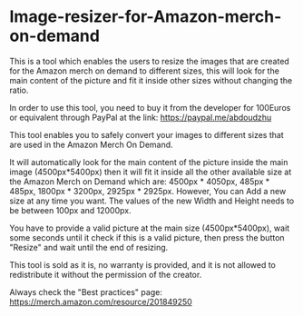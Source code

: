 # Image-resizer-for-Amazon-merch-on-demand
This is a tool which enables the users to resize the images that are created for the Amazon merch on demand to different sizes, this will look for the main content of the picture and fit it inside other sizes without changing the ratio.

In order to use this tool, you need to buy it from the developer for 100Euros or equivalent through PayPal at the link: https://paypal.me/abdoudzhu

This tool enables you to safely convert your images to different sizes that are used in the Amazon Merch On Demand.

It will automatically look for the main content of the picture inside the main image (4500px*5400px) then it will fit it inside all the other available size at the Amazon Merch on Demand which are:
4500px * 4050px,
485px * 485px,
1800px * 3200px,
2925px * 2925px.
However, You can Add a new size at any time you want. The values of the new Width and Height needs to be between 100px and 12000px.

You have to provide a valid picture at the main size (4500px*5400px), wait some seconds until it check if this is a valid picture, then press the button "Resize" and wait until the end of resizing.

This tool is sold as it is, no warranty is provided, and it is not allowed to redistribute it without the permission of the creator.

Always check the "Best practices" page:
https://merch.amazon.com/resource/201849250
